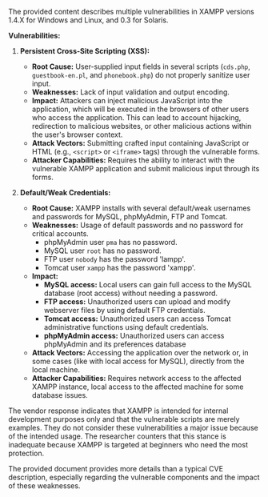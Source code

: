 The provided content describes multiple vulnerabilities in XAMPP versions 1.4.X for Windows and Linux, and 0.3 for Solaris.

**Vulnerabilities:**

1.  **Persistent Cross-Site Scripting (XSS):**
    *   **Root Cause:** User-supplied input fields in several scripts (`cds.php`, `guestbook-en.pl`, and `phonebook.php`) do not properly sanitize user input.
    *   **Weaknesses:** Lack of input validation and output encoding.
    *   **Impact:** Attackers can inject malicious JavaScript into the application, which will be executed in the browsers of other users who access the application. This can lead to account hijacking, redirection to malicious websites, or other malicious actions within the user's browser context.
    *   **Attack Vectors:**  Submitting crafted input containing JavaScript or HTML (e.g., `<script>` or `<iframe>` tags) through the vulnerable forms.
    *   **Attacker Capabilities:** Requires the ability to interact with the vulnerable XAMPP application and submit malicious input through its forms.

2.  **Default/Weak Credentials:**
    *   **Root Cause:** XAMPP installs with several default/weak usernames and passwords for MySQL, phpMyAdmin, FTP and Tomcat.
    *   **Weaknesses:**  Usage of default passwords and no password for critical accounts.
        *  phpMyAdmin user `pma` has no password.
        *  MySQL user `root` has no password.
        *  FTP user `nobody` has the password 'lampp'.
        * Tomcat user `xampp` has the password 'xampp'.
    *   **Impact:**
        *   **MySQL access:**  Local users can gain full access to the MySQL database (root access) without needing a password.
        *   **FTP access:** Unauthorized users can upload and modify webserver files by using default FTP credentials.
        *   **Tomcat access:** Unauthorized users can access Tomcat administrative functions using default credentials.
        *   **phpMyAdmin access:** Unauthorized users can access phpMyAdmin and its preferences database
    *   **Attack Vectors:**  Accessing the application over the network or, in some cases (like with local access for MySQL), directly from the local machine.
    *   **Attacker Capabilities:** Requires network access to the affected XAMPP instance, local access to the affected machine for some database issues.

The vendor response indicates that XAMPP is intended for internal development purposes only and that the vulnerable scripts are merely examples. They do not consider these vulnerabilities a major issue because of the intended usage. The researcher counters that this stance is inadequate because XAMPP is targeted at beginners who need the most protection.

The provided document provides more details than a typical CVE description, especially regarding the vulnerable components and the impact of these weaknesses.